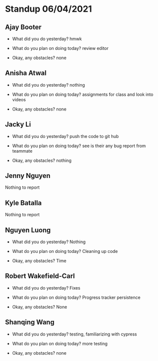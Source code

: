 
# Standup 06/04/2021

## **Ajay Booter**
- What did you do yesterday?
hmwk

- What do you plan on doing today?
review editor

- Okay, any obstacles?
none

## **Anisha Atwal**
- What did you do yesterday?
nothing

- What do you plan on doing today?
assignments for class and look into videos

- Okay, any obstacles?
none

## **Jacky Li**
- What did you do yesterday?
push the code to git hub

- What do you plan on doing today?
see is their any bug report from teammate

- Okay, any obstacles?
nothing

## **Jenny Nguyen**
Nothing to report

## **Kyle Batalla**
Nothing to report

## **Nguyen Luong**
- What did you do yesterday?
Nothing

- What do you plan on doing today?
Cleaning up code

- Okay, any obstacles?
Time

## **Robert Wakefield-Carl**
- What did you do yesterday?
Fixes

- What do you plan on doing today?
Progress tracker persistence

- Okay, any obstacles?
None

## **Shanqing Wang**
- What did you do yesterday?
testing, familiarizing with cypress

- What do you plan on doing today?
more testing

- Okay, any obstacles?
none